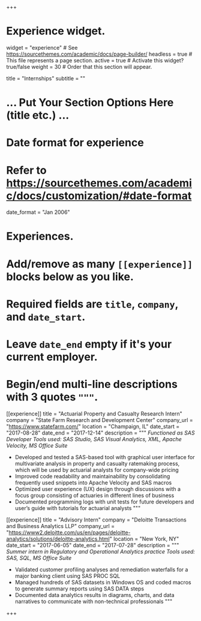+++
# Experience widget. 
widget = "experience"  # See https://sourcethemes.com/academic/docs/page-builder/
headless = true        # This file represents a page section.
active = true          # Activate this widget? true/false
weight = 30            # Order that this section will appear.

title = "Internships"
subtitle = ""

# ... Put Your Section Options Here (title etc.) ...

# Date format for experience
#   Refer to https://sourcethemes.com/academic/docs/customization/#date-format
date_format = "Jan 2006"

# Experiences.
#   Add/remove as many `[[experience]]` blocks below as you like.
#   Required fields are `title`, `company`, and `date_start`.
#   Leave `date_end` empty if it's your current employer.
#   Begin/end multi-line descriptions with 3 quotes `"""`.
[[experience]]
  title = "Actuarial Property and Casualty Research Intern"
  company = "State Farm Research and Development Center"
  company_url = "https://www.statefarm.com/"
  location = "Champaign, IL"
  date_start = "2017-08-28"
  date_end = "2017-12-14"
  description = """
  _Functioned as SAS Developer_ 
  _Tools used: SAS Studio, SAS Visual Analytics, XML, Apache Velocity, MS Office Suite_ 

  * Developed and tested a SAS-based tool with graphical user interface for multivariate analysis in property and casualty ratemaking process, which will be used by actuarial analysts for company-wide pricing 
  * Improved code readability and maintainability by consolidating frequently used snippets into Apache Velocity and SAS macros  
  * Optimized user experience (UX) design through discussions with a focus group consisting of actuaries in different lines of business 
  * Documented programming logs with unit tests for future developers and user’s guide with tutorials for actuarial analysts 
  """

[[experience]]
  title = "Advisory Intern"
  company = "Deloitte Transactions and Business Analytics LLP"
  company_url = "https://www2.deloitte.com/us/en/pages/deloitte-analytics/solutions/deloitte-analytics.html"
  location = "New York, NY"
  date_start = "2017-06-05"
  date_end = "2017-07-28"
  description = """
  _Summer intern in Regulatory and Operational Analytics practice_ 
  _Tools used: SAS, SQL, MS Office Suite_ 
  
  * Validated customer profiling analyses and remediation waterfalls for a major banking client using SAS PROC SQL 
  * Managed hundreds of SAS datasets in Windows OS and coded macros to generate summary reports using SAS DATA steps 
  * Documented data analytics results in diagrams, charts, and data narratives to communicate with non-technical professionals 
  """

+++
